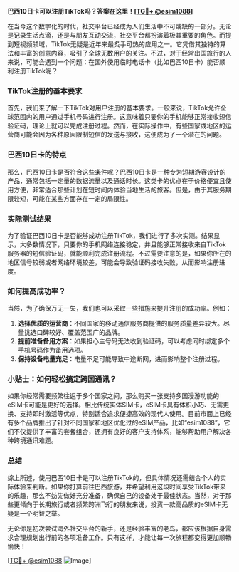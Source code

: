 **巴西10日卡可以注册TikTok吗？答案在这里！[[TG💪+ @esim1088](https://t.me/s/esim1088)]**

在当今这个数字化的时代，社交平台已经成为人们生活中不可或缺的一部分。无论是记录生活点滴，还是与朋友互动交流，社交平台都扮演着极其重要的角色。而提到短视频领域，TikTok无疑是近年来最炙手可热的应用之一。它凭借其独特的算法和丰富的创意内容，吸引了全球无数用户的关注。不过，对于经常出国旅行的人来说，可能会遇到一个问题：在国外使用临时电话卡（比如巴西10日卡）能否顺利注册TikTok呢？

### TikTok注册的基本要求

首先，我们来了解一下TikTok对用户注册的基本要求。一般来说，TikTok允许全球范围内的用户通过手机号码进行注册。这意味着只要你的手机能够正常接收短信验证码，理论上就可以完成注册过程。然而，在实际操作中，有些国家或地区的运营商可能会因为各种原因限制短信的发送与接收，这便成为了一个潜在的问题。

### 巴西10日卡的特点

那么，巴西10日卡是否符合这些条件呢？巴西10日卡是一种专为短期游客设计的产品，通常包括一定量的数据流量以及通话时长。这类卡的优点在于价格便宜且使用方便，非常适合那些计划在短时间内体验当地生活的旅客。但是，由于其服务期限较短，可能在某些方面存在一定的局限性。

### 实际测试结果

为了验证巴西10日卡是否能够成功注册TikTok，我们进行了多次实测。结果显示，大多数情况下，只要你的手机网络连接稳定，并且能够正常接收来自TikTok服务器的短信验证码，就能顺利完成注册流程。不过需要注意的是，如果你所在的地区信号较弱或者网络环境较差，可能会导致验证码接收失败，从而影响注册进度。

### 如何提高成功率？

当然，为了确保万无一失，我们也可以采取一些措施来提升注册的成功率。例如：

1. **选择优质的运营商**：不同国家的移动通信服务商提供的服务质量差异较大。尽量挑选口碑较好、覆盖范围广的品牌。
2. **提前准备备用方案**：如果担心主号码无法收到验证码，可以考虑同时绑定多个手机号码作为备用选项。
3. **保持设备电量充足**：电量不足可能导致中途断网，进而影响整个注册过程。

### 小贴士：如何轻松搞定跨国通讯？

如果你经常需要频繁往返于多个国家之间，那么购买一张支持多国漫游功能的eSIM卡可能是更好的选择。相比传统实体SIM卡，eSIM卡具有体积小巧、无需更换、支持即时激活等优点，特别适合追求便捷高效的现代人使用。目前市面上已经有多个品牌推出了针对不同国家和地区优化过的eSIM产品，比如“esim1088”，它们不仅提供了丰富的套餐组合，还拥有良好的客户支持体系，能够帮助用户解决各种跨境通讯难题。

### 总结

综上所述，使用巴西10日卡是可以注册TikTok的，但具体情况还需结合个人的实际体验来判断。如果你打算前往巴西旅游，并希望利用这段时间享受TikTok带来的乐趣，那么不妨先做好充分准备，确保自己的设备处于最佳状态。当然，对于那些更倾向于长期旅行或者频繁跨洲飞行的朋友来说，投资一款高品质的eSIM卡无疑是一个明智之举。

无论你是初次尝试海外社交平台的新手，还是经验丰富的老鸟，都应该根据自身需求合理规划出行前的各项准备工作。只有这样，才能让每一次旅程都变得更加顺畅愉快！

[[TG💪+ @esim1088](https://t.me/s/esim1088) ![Image](https://i.postimg.cc/4NQfJmqS/Snipaste-2025-05-13-00-14-12.png)]